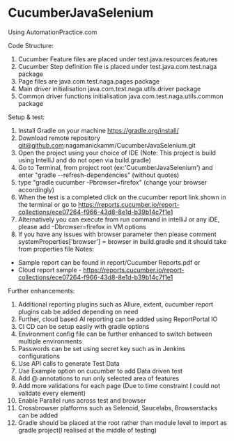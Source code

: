 # CucumberJavaSelenium
Using AutomationPractice.com

Code Structure:
1. Cucumber Feature files are placed under test.java.resources.features
2. Cucumber Step definition file is placed under test.java.com.test.naga package
3. Page files are java.com.test.naga.pages package
4. Main driver initialisation java.com.test.naga.utils.driver package
5. Common driver functions initialisation java.com.test.naga.utils.common package


Setup & test:
1. Install Gradle on your machine https://gradle.org/install/
2. Download remote repository git@github.com:nagamanickamm/CucumberJavaSelenium.git 
3. Open the project using your choice of IDE (Note: This project is build using IntelliJ and do not open via build.gradle)
4. Go to Terminal, from project root (ex:'CucumberJavaSelenium') and enter "gradle --refresh-dependencies" (without quotes)
5. type "gradle cucumber -Pbrowser=firefox" (change your browser accordingly) 
6. When the test is a completed click on the cucumber report link shown in the terminal 
   or go to https://reports.cucumber.io/report-collections/ece07264-f966-43d8-8e1d-b39b14c7f1e1
7. Alternatively you can execute from run command in intelliJ or any iDE, please add -Dbrowser=firefox in VM options
8. If you have any issues with browser parameter then please comment systemProperties['browser'] = browser in build.gradle and it should take from properties file
Notes:
- Sample report can be found in report/Cucumber Reports.pdf or
- Cloud report sample - https://reports.cucumber.io/report-collections/ece07264-f966-43d8-8e1d-b39b14c7f1e1


Further enhancements:
1. Additional reporting plugins such as Allure, extent, cucumber report plugins cab be added depending on need
2. Further, cloud based AI reporting can be added using ReportPortal IO
3. CI CD can be setup easily with gradle options
4. Environment config file can be further enhanced to switch between multiple environments
5. Passwords can be set using secret key such as in Jenkins configurations
6. Use API calls to generate Test Data
7. Use Example option on cucumber to add Data driven test
8. Add @<tag> annotations to run only selected area of features
9. Add more validations for each page (Due to time constraint I could not validate every element)
10. Enable Parallel runs across test and browser
12. Crossbrowser platforms such as Selenoid, Saucelabs, Browserstacks can be added
13. Gradle should be placed at the root rather than module level to import as gradle project(I realised at the middle of testing) 
